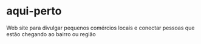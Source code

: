 # aqui-perto
Web site para divulgar pequenos comércios locais e conectar pessoas que estão chegando ao bairro ou região

